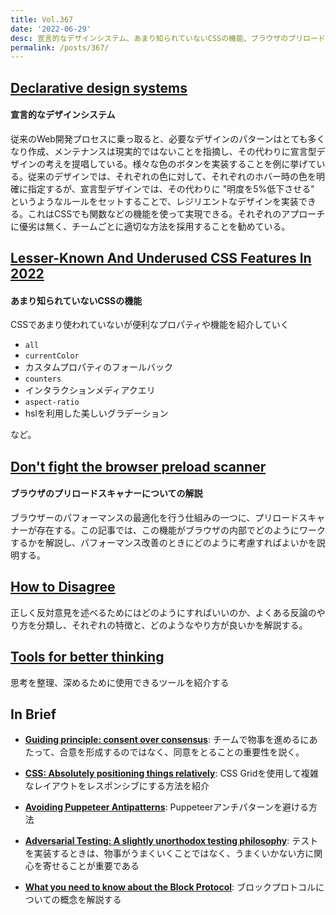 ```yaml
---
title: Vol.367
date: '2022-06-29'
desc: 宣言的なデザインシステム、あまり知られていないCSSの機能、ブラウザのプリロードスキャナーについての解説、ほか計10リンク
permalink: /posts/367/
---
```



## [Declarative design systems](https://adactio.com/journal/19131)
#### 宣言的なデザインシステム

従来のWeb開発プロセスに乗っ取ると、必要なデザインのパターンはとても多くなり作成、メンテナンスは現実的ではないことを指摘し、その代わりに宣言型デザインの考えを提唱している。様々な色のボタンを実装することを例に挙げている。従来のデザインでは、それぞれの色に対して、それぞれのホバー時の色を明確に指定するが、宣言型デザインでは、その代わりに "明度を5%低下させる" というようなルールをセットすることで、レジリエントなデザインを実装できる。これはCSSでも関数などの機能を使って実現できる。それぞれのアプローチに優劣は無く、チームごとに適切な方法を採用することを勧めている。


## [Lesser-Known And Underused CSS Features In 2022](https://www.smashingmagazine.com/2022/05/lesser-known-underused-css-features-2022/)
#### あまり知られていないCSSの機能

CSSであまり使われていないが便利なプロパティや機能を紹介していく

- `all`
- `currentColor`
- カスタムプロパティのフォールバック
- `counters`
- インタラクションメディアクエリ
- `aspect-ratio`
- hslを利用した美しいグラデーション

など。


## [Don't fight the browser preload scanner](https://web.dev/preload-scanner/)
#### ブラウザのプリロードスキャナーについての解説

ブラウザーのパフォーマンスの最適化を行う仕組みの一つに、プリロードスキャナーが存在する。この記事では、この機能がブラウザの内部でどのようにワークするかを解説し、パフォーマンス改善のときにどのように考慮すればよいかを説明する。



## [How to Disagree](http://www.paulgraham.com/disagree.html)

正しく反対意見を述べるためにはどのようにすればいいのか、よくある反論のやり方を分類し、それぞれの特徴と、どのようなやり方が良いかを解説する。


## [Tools for better thinking](https://untools.co/)

思考を整理、深めるために使用できるツールを紹介する

## In Brief

- **[Guiding principle: consent over consensus](https://jchyip.medium.com/guiding-principle-consent-over-consensus-8aee08540d62)**: チームで物事を進めるにあたって、合意を形成するのではなく、同意をとることの重要性を説く。

- **[CSS: Absolutely positioning things relatively](https://canvatechblog.com/css-absolutely-positioning-things-relatively-964898de886b)**: CSS Gridを使用して複雑なレイアウトをレスポンシブにする方法を紹介

- **[Avoiding Puppeteer Antipatterns](https://serpapi.com/blog/puppeteer-antipatterns/)**: Puppeteerアンチパターンを避ける方法

- **[Adversarial Testing: A slightly unorthodox testing philosophy](https://blog.testdouble.com/posts/2022-06-08-adversarial-testing/)**: テストを実装するときは、物事がうまくいくことではなく、うまくいかない方に関心を寄せることが重要である

- **[What you need to know about the Block Protocol](https://blog.logrocket.com/what-you-need-to-know-block-protocol/)**: ブロックプロトコルについての概念を解説する
